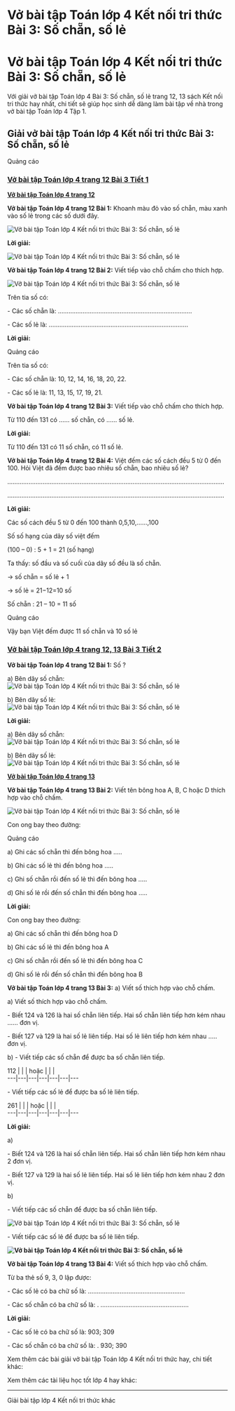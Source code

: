 # Vở bài tập Toán lớp 4 Kết nối tri thức Bài 3: Số chẵn, số lẻ

# Vở bài tập Toán lớp 4 Kết nối tri thức Bài 3: Số chẵn, số lẻ

Với giải vở bài tập Toán lớp 4 Bài 3: Số chẵn, số lẻ trang 12, 13 sách Kết nối tri thức hay nhất, chi tiết sẽ giúp học sinh dễ dàng làm bài tập về nhà trong vở bài tập Toán lớp 4 Tập 1.

## Giải vở bài tập Toán lớp 4 Kết nối tri thức Bài 3: Số chẵn, số lẻ

Quảng cáo

### [**Vở bài tập Toán lớp 4 trang 12 Bài 3 Tiết 1**](https://vietjack.com/vbt-toan-4-kn/bai-3-tiet-1-trang-12-tap-1.jsp)

[**Vở bài tập Toán lớp 4 trang 12**](https://vietjack.com/vbt-toan-4-kn/vbt-toan-lop-4-trang-12-ket-noi.jsp)

**Vở bài tập Toán lớp 4 trang 12 Bài 1:** Khoanh màu đỏ vào số chẵn, màu xanh vào số lẻ trong các số dưới đây.

![Vở bài tập Toán lớp 4 Kết nối tri thức Bài 3: Số chẵn, số lẻ](https://vietjack.com/vbt-toan-4-kn/images/bai-3-so-chan-so-le-188802.PNG)

**Lời giải:**

![Vở bài tập Toán lớp 4 Kết nối tri thức Bài 3: Số chẵn, số lẻ](https://vietjack.com/vbt-toan-4-kn/images/bai-3-so-chan-so-le-188803.PNG)

**Vở bài tập Toán lớp 4 trang 12 Bài 2:** Viết tiếp vào chỗ chấm cho thích hợp.

![Vở bài tập Toán lớp 4 Kết nối tri thức Bài 3: Số chẵn, số lẻ](https://vietjack.com/vbt-toan-4-kn/images/bai-3-so-chan-so-le-188804.PNG)

Trên tia số có:

\- Các số chẵn là: ………………………………………………………………….

\- Các số lẻ là: …………………………………………………………………….

**Lời giải:**

Quảng cáo

Trên tia số có:

\- Các số chẵn là: 10, 12, 14, 16, 18, 20, 22.

\- Các số lẻ là: 11, 13, 15, 17, 19, 21.

**Vở bài tập Toán lớp 4 trang 12 Bài 3:** Viết tiếp vào chỗ chấm cho thích hợp.

Từ 110 đến 131 có ...... số chẵn, có ...... số lẻ.

**Lời giải:**

Từ 110 đến 131 có 11 số chẵn, có 11 số lẻ.

**Vở bài tập Toán lớp 4 trang 12 Bài 4:** Việt đếm các số cách đều 5 từ 0 đến 100. Hỏi Việt đã đếm được bao nhiêu số chẵn, bao nhiêu số lẻ?

……………………………………………………………………………………………………………

……………………………………………………………………………………………………………

**Lời giải:**

Các số cách đều 5 từ 0 đến 100 thành 0,5,10,......,100

Số số hạng của dãy số việt đếm 

(100 – 0) : 5 + 1 = 21 (số hạng)

Ta thấy: số đầu và số cuối của dãy số đều là số chẵn.

→ số chẵn = số lẻ + 1 

→ số lẻ = 21−12=10 số

Số chẵn : 21 – 10 = 11 số 

Quảng cáo

Vậy bạn Việt đếm được 11 số chẵn và 10 số lẻ 

### [**Vở bài tập Toán lớp 4 trang 12, 13 Bài 3 Tiết 2**](https://vietjack.com/vbt-toan-4-kn/bai-3-tiet-2-trang-12-13-tap-1.jsp)

**Vở bài tập Toán lớp 4 trang 12 Bài 1:** Số ?

a) Bên dây số chẵn: ![Vở bài tập Toán lớp 4 Kết nối tri thức Bài 3: Số chẵn, số lẻ](https://vietjack.com/vbt-toan-4-kn/images/bai-3-so-chan-so-le-188806.PNG)

b) Bên dãy số lẻ: ![Vở bài tập Toán lớp 4 Kết nối tri thức Bài 3: Số chẵn, số lẻ](https://vietjack.com/vbt-toan-4-kn/images/bai-3-so-chan-so-le-188807.PNG)

**Lời giải:**

a) Bên dây số chẵn: ![Vở bài tập Toán lớp 4 Kết nối tri thức Bài 3: Số chẵn, số lẻ](https://vietjack.com/vbt-toan-4-kn/images/bai-3-so-chan-so-le-188808.PNG)

b) Bên dãy số lẻ: ![Vở bài tập Toán lớp 4 Kết nối tri thức Bài 3: Số chẵn, số lẻ](https://vietjack.com/vbt-toan-4-kn/images/bai-3-so-chan-so-le-188809.PNG)

[**Vở bài tập Toán lớp 4 trang 13**](https://vietjack.com/vbt-toan-4-kn/vbt-toan-lop-4-trang-13-ket-noi.jsp)

**Vở bài tập Toán lớp 4 trang 13 Bài 2:** Viết tên bông hoa A, B, C hoặc D thích hợp vào chỗ chấm.

![Vở bài tập Toán lớp 4 Kết nối tri thức Bài 3: Số chẵn, số lẻ](https://vietjack.com/vbt-toan-4-kn/images/bai-3-so-chan-so-le-188810.PNG)

Con ong bay theo đường:

Quảng cáo

a) Ghi các số chẵn thì đến bông hoa …..

b) Ghi các số lẻ thì đến bông hoa .....

c) Ghi số chẵn rồi đến số lẻ thì đến bông hoa …..

d) Ghi số lẻ rồi đến số chẵn thì đến bông hoa …..

**Lời giải:**

Con ong bay theo đường:

a) Ghi các số chẵn thì đến bông hoa D

b) Ghi các số lẻ thì đến bông hoa A

c) Ghi số chẵn rồi đến số lẻ thì đến bông hoa C

d) Ghi số lẻ rồi đến số chẵn thì đến bông hoa B

**Vở bài tập Toán lớp 4 trang 13 Bài 3:** a) Viết số thích hợp vào chỗ chấm.

a) Viết số thích hợp vào chỗ chấm.

\- Biết 124 và 126 là hai số chẵn liên tiếp. Hai số chẵn liên tiếp hơn kém nhau ...... đơn vị.

\- Biết 127 và 129 là hai số lẻ liên tiếp. Hai số lẻ liên tiếp hơn kém nhau ….. đơn vị.

b) - Viết tiếp các số chẵn để được ba số chẵn liên tiếp.

112 |  |  |  hoặc |  |  |   
---|---|---|---|---|---|---  
  
\- Viết tiếp các số lẻ để được ba số lẻ liên tiếp.

261 |  |  |  hoặc |  |  |   
---|---|---|---|---|---|---  
  
**Lời giải:**

a) 

\- Biết 124 và 126 là hai số chẵn liên tiếp. Hai số chẵn liên tiếp hơn kém nhau 2 đơn vị.

\- Biết 127 và 129 là hai số lẻ liên tiếp. Hai số lẻ liên tiếp hơn kém nhau 2 đơn vị.

b) 

\- Viết tiếp các số chẵn để được ba số chẵn liên tiếp.

![Vở bài tập Toán lớp 4 Kết nối tri thức Bài 3: Số chẵn, số lẻ](https://vietjack.com/vbt-toan-4-kn/images/bai-3-so-chan-so-le-188811.PNG)

\- Viết tiếp các số lẻ để được ba số lẻ liên tiếp.

**![Vở bài tập Toán lớp 4 Kết nối tri thức Bài 3: Số chẵn, số lẻ](https://vietjack.com/vbt-toan-4-kn/images/bai-3-so-chan-so-le-188812.PNG)**

**Vở bài tập Toán lớp 4 trang 13 Bài 4:** Viết số thích hợp vào chỗ chấm.

Từ ba thẻ số 9, 3, 0 lập được:

\- Các số lẻ có ba chữ số là: ……………………………………………….

\- Các số chẵn có ba chữ số là: . …………………………………………..

**Lời giải:**

\- Các số lẻ có ba chữ số là: 903; 309

\- Các số chẵn có ba chữ số là: . 930; 390

Xem thêm các bài giải vở bài tập Toán lớp 4 Kết nối tri thức hay, chi tiết khác:

Xem thêm các tài liệu học tốt lớp 4 hay khác:

* * *

Giải bài tập lớp 4 Kết nối tri thức khác
